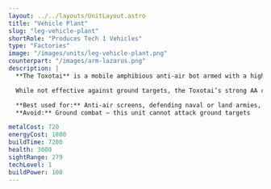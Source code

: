 ```yaml
---
layout: ../../layouts/UnitLayout.astro
title: "Vehicle Plant"
slug: "leg-vehicle-plant"
shortRole: "Produces Tech 1 Vehicles"
type: "Factories"
image: "/images/units/leg-vehicle-plant.png"
counterpart: "/images/arm-lazarus.png"
description: |
  **The Toxotai** is a mobile amphibious anti-air bot armed with a high-range salvo missile launcher. Capable of defending both land and water units, it’s crucial for fending off early air raids, gunships, and bombers during tech transitions or expansion phases.

  While not effective against ground targets, the Toxotai’s strong AA coverage and amphibious mobility make it an auto-include in any mixed Legion force. Be sure to include at least one in every army group to avoid surprise air losses.

  **Best used for:** Anti-air screens, defending naval or land armies, escorting constructors  
  **Avoid:** Ground combat — this unit cannot attack ground targets

metalCost: 720
energyCost: 1800
buildTime: 7200
health: 3000
sightRange: 279
techLevel: 1
buildPower: 100
---
```

